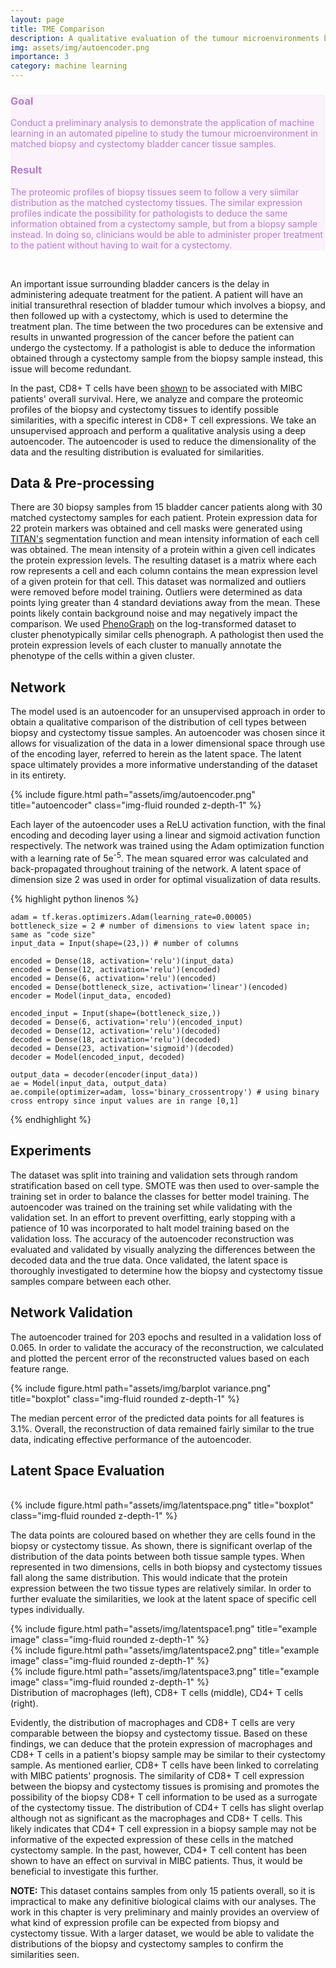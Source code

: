 ```yaml
---
layout: page
title: TME Comparison
description: A qualitative evaluation of the tumour microenvironments between biopsy and cystectomy bladder cancer samples.
img: assets/img/autoencoder.png
importance: 3
category: machine learning
---
```


<div class="row justify-content-sm-center" style="background-color: #fbf2fb">
    <div class="col-sm-4 mt-3">
        <h3 style="color: #b87bd0">Goal</h3>
            <p style="color: #b87bd0">Conduct a preliminary analysis to demonstrate the application of machine learning in an automated pipeline to study the tumour microenvironment in matched biopsy and cystectomy bladder cancer tissue samples.</p>
    </div>
    <div class="col-sm-8 mt-3">
        <h3 style="color: #b87bd0">Result</h3>
            <p style="color: #b87bd0">The proteomic profiles of biopsy tissues seem to follow a very siimilar distribution as the matched cystectomy tissues. The similar expression profiles indicate the possibility for pathologists to deduce the same information obtained from a cystectomy sample, but from a biopsy sample instead. In doing so, clinicians would be able to administer proper treatment to the patient without having to wait for a cystectomy.</p>
    </div>
</div>

<br>

An important issue surrounding bladder cancers is the delay in administering adequate treatment for the patient. A patient will have an initial transurethral resection of bladder tumour which involves a biopsy, and then followed up with a cystectomy, which is used to determine the treatment plan. The time between the two procedures can be extensive and results in unwanted progression of the cancer before the patient can undergo the cystectomy. If a pathologist is able to deduce the information obtained through a cystectomy sample from the biopsy sample instead, this issue will become redundant.

In the past, CD8+ T cells have been [shown](https://journals.plos.org/plosone/article?id=10.1371/journal.pone.0205746) to be associated with MIBC patients' overall survival. Here, we analyze and compare the proteomic profiles of the biopsy and cystectomy tissues to identify possible similarities, with a specific interest in CD8+ T cell expressions. We take an unsupervised approach and perform a qualitative analysis using a deep autoencoder. The autoencoder is used to reduce the dimensionality of the data and the resulting distribution is evaluated for similarities. 

<!-- The density of CD8+ T cells in tissue is typically used to determine an Immunoscore in colon and lung cancer, which is a measure for representing prognosis. This measure was shown to have the potential to be extended to MIBC and CD8+ T cells can indicate a patient's prognosis. -->

<h2>Data & Pre-processing</h2>

There are 30 biopsy samples from 15 bladder cancer patients along with 30 matched cystectomy samples for each patient. Protein expression data for 22 protein markers was obtained and cell masks were generated using [TITAN's](https://sindhurathiru.github.io/projects/2_project/) segmentation function and mean intensity information of each cell was obtained. The mean intensity of a protein within a given cell indicates the protein expression levels. The resulting dataset is a matrix where each row represents a cell and each column contains the mean expression level of a given protein for that cell. This dataset was normalized and outliers were removed before model training. Outliers were determined as data points lying greater than 4 standard deviations away from the mean. These points likely contain background noise and may negatively impact the comparison. We used [PhenoGraph](https://www.sciencedirect.com/science/article/pii/S0092867415006376) on the log-transformed dataset to cluster phenotypically similar cells phenograph. A pathologist then used the protein expression levels of each cluster to manually annotate the phenotype of the cells within a given cluster.


<h2>Network</h2>

The model used is an autoencoder for an unsupervised approach in order to obtain a qualitative comparison of the distribution of cell types between biopsy and cystectomy tissue samples. An autoencoder was chosen since it allows for visualization of the data in a lower dimensional space through use of the encoding layer, referred to herein as the latent space. The latent space ultimately provides a more informative understanding of the dataset in its entirety.

<div class="row">
    <div class="col-sm mt-3 mt-md-0">
        {% include figure.html path="assets/img/autoencoder.png" title="autoencoder" class="img-fluid rounded z-depth-1" %}
    </div>
</div>

Each layer of the autoencoder uses a ReLU activation function, with the final encoding and decoding layer using a linear and sigmoid activation function respectively. The network was trained using the Adam optimization function with a learning rate of 5e<sup>-5</sup>. The mean squared error was calculated and back-propagated throughout training of the network. A latent space of dimension size 2 was used in order for optimal visualization of data results.

{% highlight python linenos %}

    adam = tf.keras.optimizers.Adam(learning_rate=0.00005)
    bottleneck_size = 2 # number of dimensions to view latent space in; same as "code size"
    input_data = Input(shape=(23,)) # number of columns

    encoded = Dense(18, activation='relu')(input_data)
    encoded = Dense(12, activation='relu')(encoded)
    encoded = Dense(6, activation='relu')(encoded)
    encoded = Dense(bottleneck_size, activation='linear')(encoded)
    encoder = Model(input_data, encoded)

    encoded_input = Input(shape=(bottleneck_size,))
    decoded = Dense(6, activation='relu')(encoded_input)
    decoded = Dense(12, activation='relu')(decoded)
    decoded = Dense(18, activation='relu')(decoded)
    decoded = Dense(23, activation='sigmoid')(decoded)
    decoder = Model(encoded_input, decoded)

    output_data = decoder(encoder(input_data))
    ae = Model(input_data, output_data)
    ae.compile(optimizer=adam, loss='binary_crossentropy') # using binary cross entropy since input values are in range [0,1]


{% endhighlight %}

<h2>Experiments</h2>

The dataset was split into training and validation sets through random stratification based on cell type. SMOTE was then used to over-sample the training set in order to balance the classes for better model training. The autoencoder was trained on the training set while validating with the validation set. In an effort to prevent overfitting, early stopping with a patience of 10 was incorporated to halt model training based on the validation loss. The accuracy of the autoencoder reconstruction was evaluated and validated by visually analyzing the differences between the decoded data and the true data. Once validated, the latent space is thoroughly investigated to determine how the biopsy and cystectomy tissue samples compare between each other.

<h2>Network Validation</h2>

The autoencoder trained for 203 epochs and resulted in a validation loss of 0.065. In order to validate the accuracy of the reconstruction, we calculated and plotted the percent error of the reconstructed values based on each feature range. 

<div class="row">
    <div class="col-sm mt-3 mt-md-0">
        {% include figure.html path="assets/img/barplot variance.png" title="boxplot" class="img-fluid rounded z-depth-1" %}
    </div>
</div>

The median percent error of the predicted data points for all features is 3.1\%. Overall, the reconstruction of data remained fairly similar to the true data, indicating effective performance of the autoencoder.

<h2>Latent Space Evaluation</h2>

<br>

<div class="row">
    <div class="col-sm mt-3 mt-md-0">
        {% include figure.html path="assets/img/latentspace.png" title="boxplot" class="img-fluid rounded z-depth-1" %}
    </div>
</div>

The data points are coloured based on whether they are cells found in the biopsy or cystectomy tissue. As shown, there is significant overlap of the distribution of the data points between both tissue sample types. When represented in two dimensions, cells in both biopsy and cystectomy tissues fall along the same distribution. This would indicate that the protein expression between the two tissue types are relatively similar. In order to further evaluate the similarities, we look at the latent space of specific cell types individually. 

<div class="row">
    <div class="col-sm mt-3 mt-md-0">
        {% include figure.html path="assets/img/latentspace1.png" title="example image" class="img-fluid rounded z-depth-1" %}
    </div>
    <div class="col-sm mt-3 mt-md-0">
        {% include figure.html path="assets/img/latentspace2.png" title="example image" class="img-fluid rounded z-depth-1" %}
    </div>
    <div class="col-sm mt-3 mt-md-0">
        {% include figure.html path="assets/img/latentspace3.png" title="example image" class="img-fluid rounded z-depth-1" %}
    </div>
</div>
<div class="caption">
    Distribution of macrophages (left), CD8+ T cells (middle), CD4+ T cells (right).
</div>

Evidently, the distribution of macrophages and CD8+ T cells are very comparable between the biopsy and cystectomy tissue. Based on these findings, we can deduce that the protein expression of macrophages and CD8+ T cells in a patient's biopsy sample may be similar to their cystectomy sample. As mentioned earlier, CD8+ T cells have been linked to correlating with MIBC patients' prognosis. The similarity of CD8+ T cell expression between the biopsy and cystectomy tissues is promising and promotes the possibility of the biopsy CD8+ T cell information to be used as a surrogate of the cystectomy tissue. The distribution of CD4+ T cells has slight overlap although not as significant as the macrophages and CD8+ T cells. This likely indicates that CD4+ T cell expression in a biopsy sample may not be informative of the expected expression of these cells in the matched cystectomy sample. In the past, however, CD4+ T cell content has been shown to have an effect on survival in MIBC patients. Thus, it would be beneficial to investigate this further.

<b>NOTE:</b> This dataset contains samples from only 15 patients overall, so it is impractical to make any definitive biological claims with our analyses. The work in this chapter is very preliminary and mainly provides an overview of what kind of expression profile can be expected from biopsy and cystectomy tissue. With a larger dataset, we would be able to validate the distributions of the biopsy and cystectomy samples to confirm the similarities seen.
